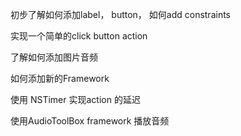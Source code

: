 初步了解如何添加label， button， 如何add constraints

实现一个简单的click button action

了解如何添加图片音频

如何添加新的Framework

使用 NSTimer 实现action 的延迟

使用AudioToolBox framework 播放音频
